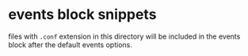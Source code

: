 # events block snippets

files with `.conf` extension in this directory will be included in the events block after
the default events options.
